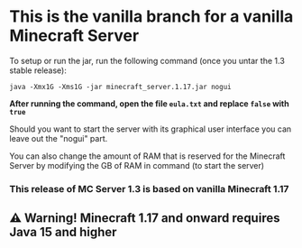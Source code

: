 # This is the vanilla branch for a vanilla Minecraft Server

To setup or run the jar, run the following command (once you untar the 1.3 stable release):

`java -Xmx1G -Xms1G -jar minecraft_server.1.17.jar nogui`

**After running the command, open the file `eula.txt` and replace `false` with `true`**

Should you want to start the server with its graphical user interface you can leave out the "nogui" part.

You can also change the amount of RAM that is reserved for the Minecraft Server by modifying the GB of RAM in command (to start the server)

### This release of MC Server 1.3 is based on vanilla Minecraft 1.17
## ⚠️ Warning! Minecraft 1.17 and onward requires Java 15 and higher
